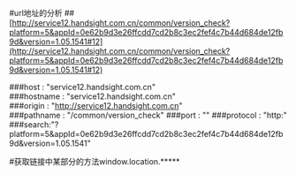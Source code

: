 #url地址的分析
##[http://service12.handsight.com.cn/common/version_check?platform=5&appId=0e62b9d3e26ffcdd7cd2b8c3ec2fef4c7b44d684de12fb9d&version=1.05.1541#12](http://service12.handsight.com.cn/common/version_check?platform=5&appId=0e62b9d3e26ffcdd7cd2b8c3ec2fef4c7b44d684de12fb9d&version=1.05.1541#12)

###host : "service12.handsight.com.cn"    
###hostname : "service12.handsight.com.cn"    
###origin : "http://service12.handsight.com.cn"    
###pathname : "/common/version_check"
###port : ""
###protocol : "http:"
###search:"?platform=5&appId=0e62b9d3e26ffcdd7cd2b8c3ec2fef4c7b44d684de12fb9d&version=1.05.1541"

#获取链接中某部分的方法window.location.*****